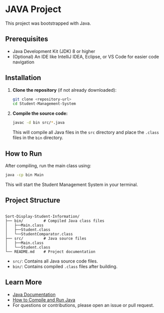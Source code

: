 #  JAVA Project

This project was bootstrapped with Java.

## Prerequisites

- Java Development Kit (JDK) 8 or higher
- (Optional) An IDE like IntelliJ IDEA, Eclipse, or VS Code for easier code navigation

## Installation

1. **Clone the repository** (if not already downloaded):
   ```sh
   git clone <repository-url>
   cd Student-Management-System
   ```
2. **Compile the source code:**
   ```sh
   javac -d bin src/*.java
   ```
   This will compile all Java files in the `src` directory and place the `.class` files in the `bin` directory.

## How to Run

After compiling, run the main class using:

```sh
java -cp bin Main
```

This will start the Student Management System in your terminal.

## Project Structure

```

Sort-Display-Student-Information/
├── bin/         # Compiled Java class files
│   ├──Main.class
│   ├──Student.class
│   └──StudentComparator.class
├── src/         # Java source files
│   ├──Main.class
│   └──Student.class
└── README.md    # Project documentation
```

- `src/`: Contains all Java source code files.
- `bin/`: Contains compiled `.class` files after building.

## Learn More

- [Java Documentation](https://docs.oracle.com/javase/tutorial/)
- [How to Compile and Run Java](https://www.oracle.com/java/technologies/javase/codeconventions-137265.html)
- For questions or contributions, please open an issue or pull request.
